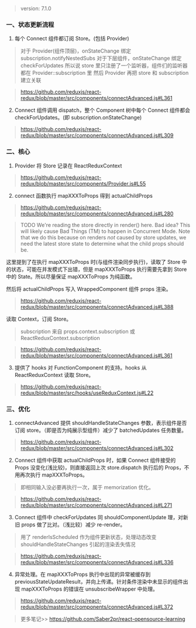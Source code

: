 > version: 7.1.0

### 一、状态更新流程

1. 每个 Connect 组件都订阅 Store。(包括 Provider)

> 对于 Provider(组件顶层)，onStateChange 绑定 subscription.notifyNestedSubs
> 对于下层组件，onStateChange 绑定 checkForUpdates
> 所以说 store 里只注册了一个监听器，组件们的监听器都在 Provider::subscription 里
> 然后 Provider 再把 store 和 subscription 建立关联

> https://github.com/reduxjs/react-redux/blob/master/src/components/connectAdvanced.js#L361

2. Connect 组件调用 dispatch，整个 Component 树中每个 Connect 组件都会 checkForUpdates。(即 subscription.onStateChange)

> https://github.com/reduxjs/react-redux/blob/master/src/components/connectAdvanced.js#L309

### 二、核心

1. Provider 将 Store 记录在 ReactReduxContext

> https://github.com/reduxjs/react-redux/blob/master/src/components/Provider.js#L55

2. connect 函数执行 mapXXXToProps 得到 actualChildProps

> https://github.com/reduxjs/react-redux/blob/master/src/components/connectAdvanced.js#L280

> TODO We're reading the store directly in render() here. Bad idea?
> This will likely cause Bad Things (TM) to happen in Concurrent Mode.
> Note that we do this because on renders _not_ caused by store updates, we need the latest store state
> to determine what the child props should be.

这里提到了在执行 mapXXXToProps 时(与组件渲染同步执行)，读取了 Store 中的状态，可能在并发模式下出错，但是 mapXXXToProps 执行需要先拿到 Store 中的 State。所以尽量保证 mapXXXToProps 为纯函数。

然后将 actualChildProps 写入 WrappedComponent 组件 props 渲染。

> https://github.com/reduxjs/react-redux/blob/master/src/components/connectAdvanced.js#L388

读取 Context，订阅 Store。

> subscription 来自 props.context.subscription 或 ReactReduxContext.subscription

> https://github.com/reduxjs/react-redux/blob/master/src/components/connectAdvanced.js#L361

3. 提供了 hooks 对 FunctionComponent 的支持。hooks 从 ReactReduxContext 读取 Store。

> https://github.com/reduxjs/react-redux/blob/master/src/hooks/useReduxContext.js#L22

### 三、优化

1. connectAdvanced 提供 shouldHandleStateChanges 参数，表示组件是否订阅 store。（即是否为纯展示型组件）减少了 batchedUpdates 任务数量。

> https://github.com/reduxjs/react-redux/blob/master/src/components/connectAdvanced.js#L302

2. Connect 组件中获取 actualChildProps 时，如果 Connect 组件接受的 Props 没变化(浅比较)，则直接返回上次 store.dispatch 执行后的 Props，不用再次执行 mapXXXToProps。

> 即相同输入没必要再执行一次，属于 memorization 优化。

> https://github.com/reduxjs/react-redux/blob/master/src/components/connectAdvanced.js#L271

3. Connect 组件中 checkForUpdates 同 shouldComponentUpdate 理，对新旧 props 做了比对。（浅比较）减少 re-render。

> 用了 renderIsScheduled 作为组件更新状态，处理动态改变 shouldHandleStateChanges 引起的渲染丢失情况

> https://github.com/reduxjs/react-redux/blob/master/src/components/connectAdvanced.js#L336

4. 异常处理。在 mapXXXToProps 执行中出现的异常被缓存到 previousStateUpdateResult，并向上传递。针对条件渲染中未显示的组件出现 mapXXXToProps 的错误在 unsubscribeWrapper 中处理。

> https://github.com/reduxjs/react-redux/blob/master/src/components/connectAdvanced.js#L372

> 更多笔记>> https://github.com/Saber2pr/react-opensource-learning

